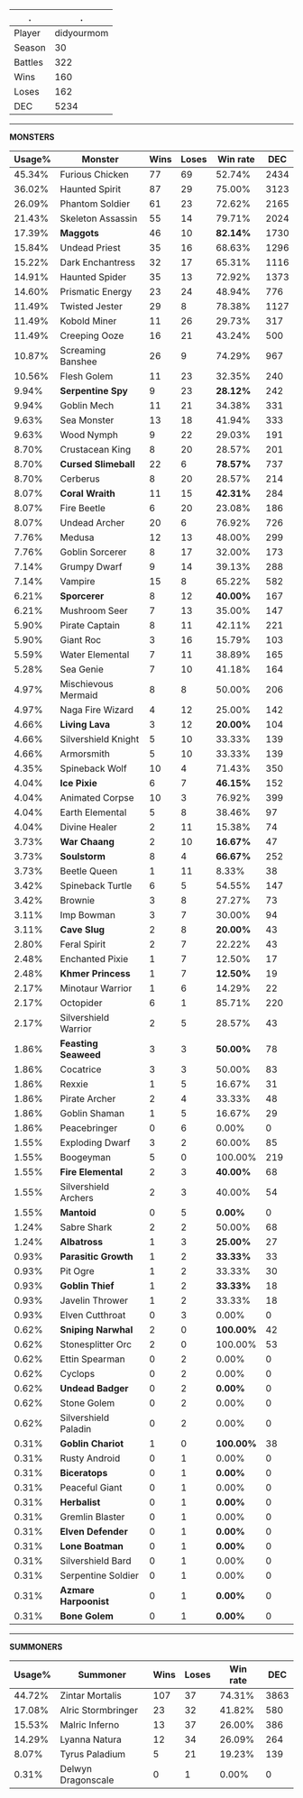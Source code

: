 .|.
|-|-
Player|didyourmom
Season|30
Battles|322
Wins|160
Loses|162
DEC|5234

---
**MONSTERS**

Usage%|Monster|Wins|Loses|Win rate|DEC|
-|-|-|-|-|-|
45.34%|Furious Chicken|77|69|52.74%|2434|
36.02%|Haunted Spirit|87|29|75.00%|3123|
26.09%|Phantom Soldier|61|23|72.62%|2165|
21.43%|Skeleton Assassin|55|14|79.71%|2024|
17.39%|**Maggots**|46|10|**82.14%**|1730|
15.84%|Undead Priest|35|16|68.63%|1296|
15.22%|Dark Enchantress|32|17|65.31%|1116|
14.91%|Haunted Spider|35|13|72.92%|1373|
14.60%|Prismatic Energy|23|24|48.94%|776|
11.49%|Twisted Jester|29|8|78.38%|1127|
11.49%|Kobold Miner|11|26|29.73%|317|
11.49%|Creeping Ooze|16|21|43.24%|500|
10.87%|Screaming Banshee|26|9|74.29%|967|
10.56%|Flesh Golem|11|23|32.35%|240|
9.94%|**Serpentine Spy**|9|23|**28.12%**|242|
9.94%|Goblin Mech|11|21|34.38%|331|
9.63%|Sea Monster|13|18|41.94%|333|
9.63%|Wood Nymph|9|22|29.03%|191|
8.70%|Crustacean King|8|20|28.57%|201|
8.70%|**Cursed Slimeball**|22|6|**78.57%**|737|
8.70%|Cerberus|8|20|28.57%|214|
8.07%|**Coral Wraith**|11|15|**42.31%**|284|
8.07%|Fire Beetle|6|20|23.08%|186|
8.07%|Undead Archer|20|6|76.92%|726|
7.76%|Medusa|12|13|48.00%|299|
7.76%|Goblin Sorcerer|8|17|32.00%|173|
7.14%|Grumpy Dwarf|9|14|39.13%|288|
7.14%|Vampire|15|8|65.22%|582|
6.21%|**Sporcerer**|8|12|**40.00%**|167|
6.21%|Mushroom Seer|7|13|35.00%|147|
5.90%|Pirate Captain|8|11|42.11%|221|
5.90%|Giant Roc|3|16|15.79%|103|
5.59%|Water Elemental|7|11|38.89%|165|
5.28%|Sea Genie|7|10|41.18%|164|
4.97%|Mischievous Mermaid|8|8|50.00%|206|
4.97%|Naga Fire Wizard|4|12|25.00%|142|
4.66%|**Living Lava**|3|12|**20.00%**|104|
4.66%|Silvershield Knight|5|10|33.33%|139|
4.66%|Armorsmith|5|10|33.33%|139|
4.35%|Spineback Wolf|10|4|71.43%|350|
4.04%|**Ice Pixie**|6|7|**46.15%**|152|
4.04%|Animated Corpse|10|3|76.92%|399|
4.04%|Earth Elemental|5|8|38.46%|97|
4.04%|Divine Healer|2|11|15.38%|74|
3.73%|**War Chaang**|2|10|**16.67%**|47|
3.73%|**Soulstorm**|8|4|**66.67%**|252|
3.73%|Beetle Queen|1|11|8.33%|38|
3.42%|Spineback Turtle|6|5|54.55%|147|
3.42%|Brownie|3|8|27.27%|73|
3.11%|Imp Bowman|3|7|30.00%|94|
3.11%|**Cave Slug**|2|8|**20.00%**|43|
2.80%|Feral Spirit|2|7|22.22%|43|
2.48%|Enchanted Pixie|1|7|12.50%|17|
2.48%|**Khmer Princess**|1|7|**12.50%**|19|
2.17%|Minotaur Warrior|1|6|14.29%|22|
2.17%|Octopider|6|1|85.71%|220|
2.17%|Silvershield Warrior|2|5|28.57%|43|
1.86%|**Feasting Seaweed**|3|3|**50.00%**|78|
1.86%|Cocatrice|3|3|50.00%|83|
1.86%|Rexxie|1|5|16.67%|31|
1.86%|Pirate Archer|2|4|33.33%|48|
1.86%|Goblin Shaman|1|5|16.67%|29|
1.86%|Peacebringer|0|6|0.00%|0|
1.55%|Exploding Dwarf|3|2|60.00%|85|
1.55%|Boogeyman|5|0|100.00%|219|
1.55%|**Fire Elemental**|2|3|**40.00%**|68|
1.55%|Silvershield Archers|2|3|40.00%|54|
1.55%|**Mantoid**|0|5|**0.00%**|0|
1.24%|Sabre Shark|2|2|50.00%|68|
1.24%|**Albatross**|1|3|**25.00%**|27|
0.93%|**Parasitic Growth**|1|2|**33.33%**|33|
0.93%|Pit Ogre|1|2|33.33%|30|
0.93%|**Goblin Thief**|1|2|**33.33%**|18|
0.93%|Javelin Thrower|1|2|33.33%|18|
0.93%|Elven Cutthroat|0|3|0.00%|0|
0.62%|**Sniping Narwhal**|2|0|**100.00%**|42|
0.62%|Stonesplitter Orc|2|0|100.00%|53|
0.62%|Ettin Spearman|0|2|0.00%|0|
0.62%|Cyclops|0|2|0.00%|0|
0.62%|**Undead Badger**|0|2|**0.00%**|0|
0.62%|Stone Golem|0|2|0.00%|0|
0.62%|Silvershield Paladin|0|2|0.00%|0|
0.31%|**Goblin Chariot**|1|0|**100.00%**|38|
0.31%|Rusty Android|0|1|0.00%|0|
0.31%|**Biceratops**|0|1|**0.00%**|0|
0.31%|Peaceful Giant|0|1|0.00%|0|
0.31%|**Herbalist**|0|1|**0.00%**|0|
0.31%|Gremlin Blaster|0|1|0.00%|0|
0.31%|**Elven Defender**|0|1|**0.00%**|0|
0.31%|**Lone Boatman**|0|1|**0.00%**|0|
0.31%|Silvershield Bard|0|1|0.00%|0|
0.31%|Serpentine Soldier|0|1|0.00%|0|
0.31%|**Azmare Harpoonist**|0|1|**0.00%**|0|
0.31%|**Bone Golem**|0|1|**0.00%**|0|

---
**SUMMONERS**

Usage%|Summoner|Wins|Loses|Win rate|DEC|
-|-|-|-|-|-|
44.72%|Zintar Mortalis|107|37|74.31%|3863|
17.08%|Alric Stormbringer|23|32|41.82%|580|
15.53%|Malric Inferno|13|37|26.00%|386|
14.29%|Lyanna Natura|12|34|26.09%|264|
8.07%|Tyrus Paladium|5|21|19.23%|139|
0.31%|Delwyn Dragonscale|0|1|0.00%|0|
